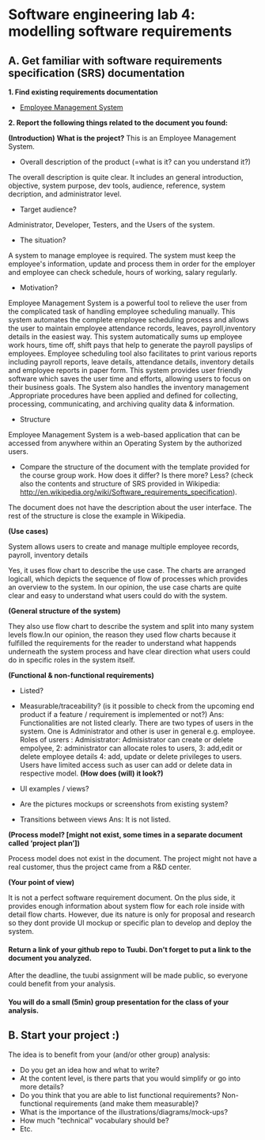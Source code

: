 # Software engineering lab 4: modelling software requirements

## A. Get familiar with software requirements specification (SRS) documentation

**1. Find existing requirements documentation**
 *  [Employee Management System](http://livelongjohny.com/emzwebCode/EMZ_SRS.pdf)

**2. Report the following things related to the document you found:**
 
**(Introduction)**
<b>What is the project?</b>
This is an Employee Management System.

* Overall description of the product (=what is it? can you understand it?)
<p>The overall description is quite clear. It includes an general introduction, objective, system purpose, dev tools, audience, reference, system decription, and administrator level. </p>

* Target audience?
<p>Administrator, Developer, Testers, and the Users of the system.</p>

* The situation?
<p>A system to manage employee is required. The system must keep the employee's information, update and process them in order for the employer and employee can check schedule, hours of working, salary regularly.</p>

* Motivation?
<p>Employee Management System is a powerful tool to relieve the user from the complicated task of handling employee scheduling manually. This system automates the complete employee scheduling process and allows the user to maintain employee attendance 
records, leaves, payroll,inventory details in the easiest way. This system automatically sums up employee work hours, time off, shift pays that help to generate the payroll payslips of employees. Employee scheduling tool also facilitates to print various reports including payroll reports, leave details, attendance details, inventory details and employee reports in paper form. This system provides user friendly software which saves the user time and efforts, allowing users to focus on their business goals. The System also handles the inventory management .Appropriate procedures have been applied and defined for collecting, processing, communicating, and archiving quality data & information. </p>

* Structure
<p>Employee Management System is a web-based application that can be accessed from anywhere within an Operating System by the authorized users.</p>

* Compare the structure of the document with the template provided for the course group work. How does it differ? Is there more? Less? (check also the contents and structure of SRS provided in Wikipedia: 	http://en.wikipedia.org/wiki/Software_requirements_specification). 
<p>The document does not have the description about the user interface.
The rest of the structure is close the example in Wikipedia.</p>

**(Use cases)**
<p>System allows users to create and manage multiple employee records, payroll, inventory details </p>
<p>Yes, it uses flow chart to describe the use case. The charts are arranged logicall, which depicts the sequence of flow of processes which provides an overview to the system. 
In our opinion, the use case charts are quite clear and easy to understand what users could do with the system. </p>

**(General structure of the system)**
<p>They also use flow chart to describe the system and split into many system levels flow.In our opinion, the reason they used flow charts because it fulfilled the requirements for the reader to understand what happends underneath the system process and have clear direction what users could do in specific roles in the system itself. </p>


**(Functional & non-functional requirements)**
* Listed?
* Measurable/traceability? (is it possible to check from the upcoming end product if a feature / requirement is implemented or not?)
Ans: 
Functionalities are not listed clearly. There are two types of users in the system. One is Administrator and other is user in general e.g. employee. 
Roles of usrers :
Admisistrator: Admisistrator can create or delete empolyee, 2: administrator can allocate roles to users, 3: add,edit or delete employee details
4: add, update or delete privileges to users. 
Users have limited access such as user can add or delete data in respective model. 
**(How does (will) it look?)**

* UI examples / views?
* Are the pictures mockups or screenshots from existing system?
* Transitions between views
Ans: It is not listed. 

**(Process model? [might not exist, some times in a separate document called ‘project plan’])**
<p>Process model does not exist in the document.
The project might not have a real customer, thus the project came from a R&D center.</p>

**(Your point of view)**
<p>It is not a perfect software requirement document. On the plus side, it provides enough information about system flow for each role inside with detail flow charts. However, due its nature is only for proposal and research so they dont provide UI mockup or specific plan to develop and deploy the system.  </p>


#### Return a link of your github repo to Tuubi. Don't forget to put a link to the document you analyzed. 

After the deadline, the tuubi assignment will be made public, so everyone could benefit from your analysis.

#### You will do a small (5min) group presentation for the class of your analysis.

## B. Start your project :)

The idea is to benefit from your (and/or other group) analysis:
* Do you get an idea how and what to write?
* At the content level, is there parts that you would simplify or go into more details?
* Do you think that you are able to list functional requirements? Non-functional requirements (and make them measurable)?
* What is the importance of the illustrations/diagrams/mock-ups?
* How much "technical" vocabulary should be?
* Etc.
